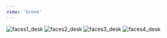 ```yaml
---
view: 'Scene'
---
```


![faces1_desk](/lovemanifest/media/galleries/faces/faces1_desk.jpg?v=2)
![faces2_desk](/lovemanifest/media/galleries/faces/faces2_desk.jpg?v=2)
![faces3_desk](/lovemanifest/media/galleries/faces/faces3_desk.jpg?v=2)
![faces4_desk](/lovemanifest/media/galleries/faces/faces4_desk.jpg?v=2)
